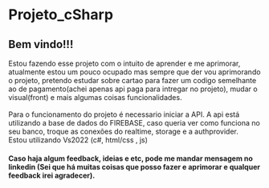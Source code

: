# Projeto_cSharp

## Bem vindo!!!

  Estou fazendo esse projeto com o intuito de aprender e me aprimorar, atualmente estou um pouco ocupado mas sempre que der vou aprimorando o projeto, pretendo estudar sobre cartao para fazer um codigo semelhante ao de pagamento(achei apenas api paga para intregar no projeto), mudar o visual(front) e mais algumas coisas funcionalidades.
  <br/><br/>Para o funcionamento do projeto é necessario iniciar a API. A api está utilizando a base de dados do FIREBASE, caso queria ver como funciona no seu banco, troque as conexões do realtime, storage e a authprovider.
  <br/>Estou utilizando Vs2022 (c#, html/css , js)

####  Caso haja algum feedback, ideias e etc, pode me mandar mensagem no linkedin (Sei que há muitas coisas que posso fazer e aprimorar e qualquer feedback irei agradecer).
